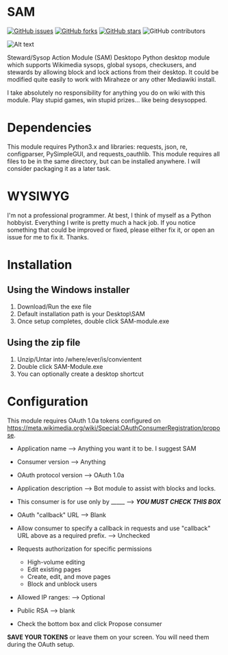 # SAM

[![GitHub issues](https://img.shields.io/github/issues/Operator873/SAM-for-desktop)](https://github.com/Operator873/SAM/issues)
[![GitHub forks](https://img.shields.io/github/forks/Operator873/SAM-for-desktop)](https://github.com/Operator873/SAM/network)
[![GitHub stars](https://img.shields.io/github/stars/Operator873/SAM-for-desktop)](https://github.com/Operator873/SAM/stargazers)
![GitHub contributors](https://img.shields.io/github/contributors/Operator873/SAM-for-desktop)

![Alt text](https://873gear.com/SAM.png "SAM")

Steward/Sysop Action Module (SAM) Desktopo Python desktop module which supports Wikimedia sysops, global sysops, checkusers, and stewards by allowing block and lock actions from their desktop. It could be modified quite easily to work with Miraheze or any other Mediawiki install.

I take absolutely no responsibility for anything you do on wiki with this module. Play stupid games, win stupid prizes... like being desysopped. 

# Dependencies

This module requires Python3.x and libraries: requests, json, re, configparser, PySimpleGUI, and requests_oauthlib. This module requires all files to be in the same directory, but can be installed anywhere. I will consider packaging it as a later task.

# WYSIWYG

I'm not a professional programmer. At best, I think of myself as a Python hobbyist. Everything I write is pretty much a hack job. If you notice something that could be improved or fixed, please either fix it, or open an issue for me to fix it. Thanks.

# Installation

## Using the Windows installer
1. Download/Run the exe file
2. Default installation path is your Desktop\SAM
3. Once setup completes, double click SAM-module.exe

## Using the zip file
1. Unzip/Untar into /where/ever/is/convientent
2. Double click SAM-Module.exe
3. You can optionally create a desktop shortcut

# Configuration

This module requires OAuth 1.0a tokens configured on https://meta.wikimedia.org/wiki/Special:OAuthConsumerRegistration/propose.

* Application name --> Anything you want it to be. I suggest SAM
* Consumer version --> Anything
* OAuth protocol version --> OAuth 1.0a
* Application description --> Bot module to assist with blocks and locks.
* This consumer is for use only by _____ --> ***YOU MUST CHECK THIS BOX***
* OAuth "callback" URL --> Blank
* Allow consumer to specify a callback in requests and use "callback" URL above as a required prefix. --> Unchecked
* Requests authorization for specific permissions
  * High-volume editing
  * Edit existing pages
  * Create, edit, and move pages
  * Block and unblock users
 
* Allowed IP ranges: --> Optional
* Public RSA --> blank
* Check the bottom box and click Propose consumer

**SAVE YOUR TOKENS** or leave them on your screen. You will need them during the OAuth setup.
